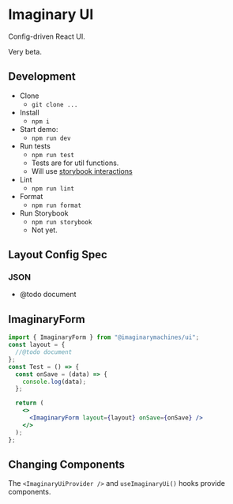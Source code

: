 # Imaginary UI

Config-driven React UI.

Very beta.

## Development

- Clone
  - `git clone ...`
- Install
  - `npm i`
- Start demo:
  - `npm run dev`
- Run tests
  - `npm run test`
  - Tests are for util functions.
  - Will use [storybook interactions](https://storybook.js.org/addons/@storybook/addon-interactions)
- Lint
  - `npm run lint`
- Format
  - `npm run format`
- Run Storybook
  - `npm run storybook`
  - Not yet.

## Layout Config Spec

### JSON

- @todo document

## ImaginaryForm

```jsx
import { ImaginaryForm } from "@imaginarymachines/ui";
const layout = {
  //@todo document
};
const Test = () => {
  const onSave = (data) => {
    console.log(data);
  };

  return (
    <>
      <ImaginaryForm layout={layout} onSave={onSave} />
    </>
  );
};
```

## Changing Components

The `<ImaginaryUiProvider />` and `useImaginaryUi()` hooks provide components.
